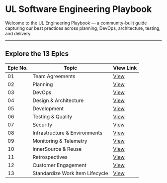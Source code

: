 # UL Software Engineering Playbook

Welcome to the UL Engineering Playbook — a community-built guide capturing our best practices across planning, DevOps, architecture, testing, and delivery.

---
## Explore the 13 Epics

<table>
  <thead>
    <tr>
      <th>Epic No.</th>
      <th>Topic</th>
      <th>View Link</th>
    </tr>
  </thead>
  <tbody>
    <tr>
      <td>01</td>
      <td>Team Agreements</td>
      <td><a href="#/engineering-playbook/01-team-agreements/features/define-working-agreements.md">View</a></td>
    </tr>
    <tr>
      <td>02</td>
      <td>Planning</td>
      <td><a href="#/engineering-playbook/02-planning/features/align-planning-with-okrs.md">View</a></td>
    </tr>
    <tr>
      <td>03</td>
      <td>DevOps</td>
      <td><a href="#/engineering-playbook/03-devops/features/ci-cd-pipelines.md">View</a></td>
    </tr>
    <tr>
      <td>04</td>
      <td>Design & Architecture</td>
      <td><a href="#/engineering-playbook/04-design-architecture/features/architecture-decisions.md">View</a></td>
    </tr>
    <tr>
      <td>05</td>
      <td>Development</td>
      <td><a href="#/engineering-playbook/05-development/features/source-control-standards.md">View</a></td>
    </tr>
    <tr>
      <td>06</td>
      <td>Testing & Quality</td>
      <td><a href="#/engineering-playbook/06-testing-quality/features/layered-testing.md">View</a></td>
    </tr>
    <tr>
      <td>07</td>
      <td>Security</td>
      <td><a href="#/engineering-playbook/07-security/features/secure-supply-chain.md">View</a></td>
    </tr>
    <tr>
      <td>08</td>
      <td>Infrastructure & Environments</td>
      <td><a href="#/engineering-playbook/08-infrastructure-environments/features/infrastructure-as-code.md">View</a></td>
    </tr>
    <tr>
      <td>09</td>
      <td>Monitoring & Telemetry</td>
      <td><a href="#/engineering-playbook/09-monitoring-telemetry/features/centralized-dashboards.md">View</a></td>
    </tr>
    <tr>
      <td>10</td>
      <td>InnerSource & Reuse</td>
      <td><a href="#/engineering-playbook/10-innersource-reuse/features/contribution-framework.md">View</a></td>
    </tr>
    <tr>
      <td>11</td>
      <td>Retrospectives</td>
      <td><a href="#/engineering-playbook/11-retrospectives/features/retro-cadence-format.md">View</a></td>
    </tr>
    <tr>
      <td>12</td>
      <td>Customer Engagement</td>
      <td><a href="#/engineering-playbook/12-customer-engagement/features/personas.md">View</a></td>
    </tr>
    <tr>
      <td>13</td>
      <td>Standardize Work Item Lifecycle</td>
      <td><a href="#/engineering-playbook/13-work-item-lifecycle/features/hierarchy-definition.md">View</a></td>
    </tr>
  </tbody>
</table>

